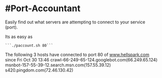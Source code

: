 #Port-Accountant
===============

Easily find out what servers are attempting to connect to your service (port).

Its as easy as

    ```./paccount.sh 80```

The following 3 hosts have connected to port 80 of www.hellspark.com since Fri Oct 30 13:46
      crawl-66-249-65-124.googlebot.com(66.249.65.124)
      msnbot-157-55-39-12.search.msn.com(157.55.39.12)
      s420.pingdom.com(72.46.130.42)
